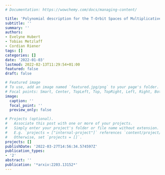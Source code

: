 ```yaml
---
# Documentation: https://wowchemy.com/docs/managing-content/

title: 'Polynomial description for the T-Orbit Spaces of Multiplicative Actions'
subtitle: ''
summary: ''
authors:
- Evelyne Hubert
- Tobias Metzlaff
- Cordian Riener
tags: []
categories: []
date: '2022-01-03'
lastmod: 2022-02-13T11:29:54+01:00
featured: false
draft: false

# Featured image
# To use, add an image named `featured.jpg/png` to your page's folder.
# Focal points: Smart, Center, TopLeft, Top, TopRight, Left, Right, BottomLeft, Bottom, BottomRight.
image:
  caption: ''
  focal_point: ''
  preview_only: false

# Projects (optional).
#   Associate this post with one or more of your projects.
#   Simply enter your project's folder or file name without extension.
#   E.g. `projects = ["internal-project"]` references `content/project/deep-learning/index.md`.
#   Otherwise, set `projects = []`.
projects: []
publishDate: '2022-03-27T14:56:34.574597Z'
publication_types:
- '2'
abstract: ''
publication: '*arxiv:2203.13152*'
---
```

